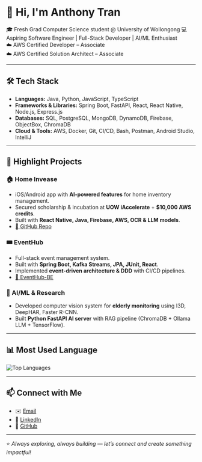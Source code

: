 # 👋 Hi, I'm Anthony Tran  

🎓 Fresh Grad Computer Science student @ University of Wollongong 
💻 Aspiring Software Engineer | Full-Stack Developer | AI/ML Enthusiast  
☁️ AWS Certified Developer – Associate  
☁️ AWS Certified Solution Architect – Associate

---

## 🛠 Tech Stack  
- **Languages:** Java, Python, JavaScript, TypeScript  
- **Frameworks & Libraries:** Spring Boot, FastAPI, React, React Native, Node.js, Express.js  
- **Databases:** SQL, PostgreSQL, MongoDB, DynamoDB, Firebase, ObjectBox, ChromaDB  
- **Cloud & Tools:** AWS, Docker, Git, CI/CD, Bash, Postman, Android Studio, IntelliJ  

---

## 📌 Highlight Projects  
### 🏠 Home Invease  
- iOS/Android app with **AI-powered features** for home inventory management.  
- Secured scholarship & incubation at **UOW iAccelerate** + **$10,000 AWS credits**.  
- Built with **React Native, Java, Firebase, AWS, OCR & LLM models**.  
- [🔗 GitHub Repo](https://github.com/khanhsaan)  

### 🎟 EventHub  
- Full-stack event management system.  
- Built with **Spring Boot, Kafka Streams, JPA, JUnit, React**.  
- Implemented **event-driven architecture & DDD** with CI/CD pipelines.  
- [🔗 EventHub-BE](https://github.com/khanhsaan/EventHub-BE)  

### 🤖 AI/ML & Research  
- Developed computer vision system for **elderly monitoring** using I3D, DeepHAR, Faster R-CNN.  
- Built **Python FastAPI AI server** with RAG pipeline (ChromaDB + Ollama LLM + TensorFlow).  

---

## 📊 Most Used Language
![Top Languages](https://github-readme-stats.vercel.app/api/top-langs/?username=khanhsaan&layout=compact&theme=tokyonight)

---

## 📫 Connect with Me  
- ✉️ [Email](mailto:anthonykhanhan@gmail.com)  
- 💼 [LinkedIn](https://www.linkedin.com/in/khanhsaan-anthony-tran/)  
- 🐙 [GitHub](https://github.com/khanhsaan)  

---

⭐️ *Always exploring, always building — let’s connect and create something impactful!*  
